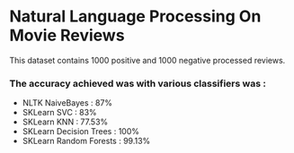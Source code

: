 # Natural Language Processing On Movie Reviews #

This dataset contains 1000 positive and 1000 negative processed reviews.

### The accuracy achieved was with various classifiers was : </br> ###
  * NLTK NaiveBayes : 87% </br> 
  * SKLearn SVC : 83% </br>
  * SKLearn KNN : 77.53% </br>
  * SKLearn Decision Trees : 100% </br>
  * SKLearn Random Forests : 99.13% </br>

